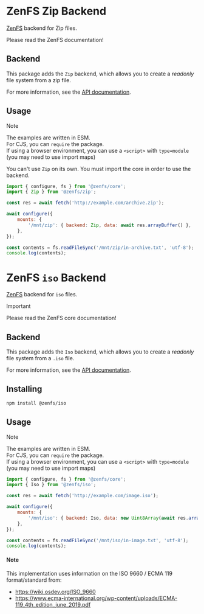 # ZenFS Zip Backend

[ZenFS](https://github.com/zen-fs/core) backend for Zip files.

Please read the ZenFS documentation!

## Backend

This package adds the `Zip` backend, which allows you to create a _readonly_ file system from a zip file.

For more information, see the [API documentation](https://zen-fs.github.io/zip).

## Usage

> [!NOTE]
> The examples are written in ESM.  
> For CJS, you can `require` the package.  
> If using a browser environment, you can use a `<script>` with `type=module` (you may need to use import maps)

You can't use `Zip` on its own. You must import the core in order to use the backend.

```js
import { configure, fs } from '@zenfs/core';
import { Zip } from '@zenfs/zip';

const res = await fetch('http://example.com/archive.zip');

await configure({
	mounts: {
		'/mnt/zip': { backend: Zip, data: await res.arrayBuffer() },
	},
});

const contents = fs.readFileSync('/mnt/zip/in-archive.txt', 'utf-8');
console.log(contents);
```
# ZenFS `iso` Backend

[ZenFS](https://github.com/zen-fs/core) backend for `iso` files.

> [!IMPORTANT]
> Please read the ZenFS core documentation!

## Backend

This package adds the `Iso` backend, which allows you to create a _readonly_ file system from a `.iso` file.

For more information, see the [API documentation](https://zen-fs.github.io/iso).

## Installing

```sh
npm install @zenfs/iso
```

## Usage

> [!NOTE]
> The examples are written in ESM.  
> For CJS, you can `require` the package.  
> If using a browser environment, you can use a `<script>` with `type=module` (you may need to use import maps)

```js
import { configure, fs } from '@zenfs/core';
import { Iso } from '@zenfs/iso';

const res = await fetch('http://example.com/image.iso');

await configure({
	mounts: {
		'/mnt/iso': { backend: Iso, data: new Uint8Array(await res.arrayBuffer()) },
	},
});

const contents = fs.readFileSync('/mnt/iso/in-image.txt', 'utf-8');
console.log(contents);
```

#### Note

This implementation uses information on the ISO 9660 / ECMA 119 format/standard from:

-   https://wiki.osdev.org/ISO_9660
-   https://www.ecma-international.org/wp-content/uploads/ECMA-119_4th_edition_june_2019.pdf
